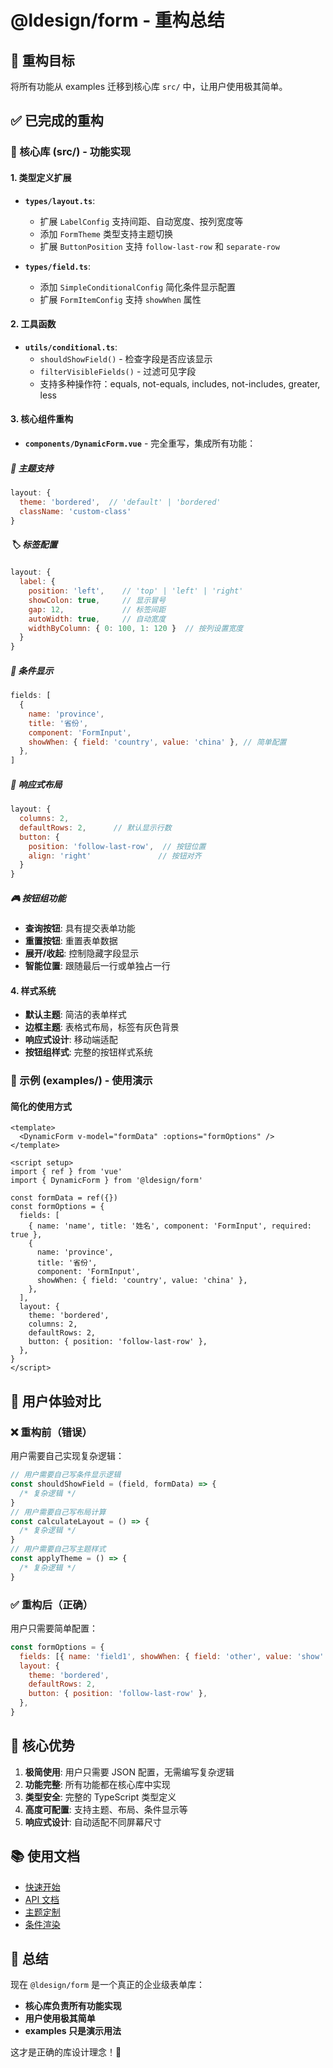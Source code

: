 # @ldesign/form - 重构总结

## 🎯 重构目标

将所有功能从 examples 迁移到核心库 `src/` 中，让用户使用极其简单。

## ✅ 已完成的重构

### 📁 核心库 (src/) - 功能实现

#### 1. 类型定义扩展

- **`types/layout.ts`**:

  - 扩展 `LabelConfig` 支持间距、自动宽度、按列宽度等
  - 添加 `FormTheme` 类型支持主题切换
  - 扩展 `ButtonPosition` 支持 `follow-last-row` 和 `separate-row`

- **`types/field.ts`**:
  - 添加 `SimpleConditionalConfig` 简化条件显示配置
  - 扩展 `FormItemConfig` 支持 `showWhen` 属性

#### 2. 工具函数

- **`utils/conditional.ts`**:
  - `shouldShowField()` - 检查字段是否应该显示
  - `filterVisibleFields()` - 过滤可见字段
  - 支持多种操作符：equals, not-equals, includes, not-includes, greater, less

#### 3. 核心组件重构

- **`components/DynamicForm.vue`** - 完全重写，集成所有功能：

##### 🎨 主题支持

```javascript
layout: {
  theme: 'bordered',  // 'default' | 'bordered'
  className: 'custom-class'
}
```

##### 🏷️ 标签配置

```javascript
layout: {
  label: {
    position: 'left',    // 'top' | 'left' | 'right'
    showColon: true,     // 显示冒号
    gap: 12,             // 标签间距
    autoWidth: true,     // 自动宽度
    widthByColumn: { 0: 100, 1: 120 }  // 按列设置宽度
  }
}
```

##### 🔄 条件显示

```javascript
fields: [
  {
    name: 'province',
    title: '省份',
    component: 'FormInput',
    showWhen: { field: 'country', value: 'china' }, // 简单配置
  },
]
```

##### 📱 响应式布局

```javascript
layout: {
  columns: 2,
  defaultRows: 2,      // 默认显示行数
  button: {
    position: 'follow-last-row',  // 按钮位置
    align: 'right'               // 按钮对齐
  }
}
```

##### 🎮 按钮组功能

- **查询按钮**: 具有提交表单功能
- **重置按钮**: 重置表单数据
- **展开/收起**: 控制隐藏字段显示
- **智能位置**: 跟随最后一行或单独占一行

#### 4. 样式系统

- **默认主题**: 简洁的表单样式
- **边框主题**: 表格式布局，标签有灰色背景
- **响应式设计**: 移动端适配
- **按钮组样式**: 完整的按钮样式系统

### 📁 示例 (examples/) - 使用演示

#### 简化的使用方式

```vue
<template>
  <DynamicForm v-model="formData" :options="formOptions" />
</template>

<script setup>
import { ref } from 'vue'
import { DynamicForm } from '@ldesign/form'

const formData = ref({})
const formOptions = {
  fields: [
    { name: 'name', title: '姓名', component: 'FormInput', required: true },
    {
      name: 'province',
      title: '省份',
      component: 'FormInput',
      showWhen: { field: 'country', value: 'china' },
    },
  ],
  layout: {
    theme: 'bordered',
    columns: 2,
    defaultRows: 2,
    button: { position: 'follow-last-row' },
  },
}
</script>
```

## 🎯 用户体验对比

### ❌ 重构前（错误）

用户需要自己实现复杂逻辑：

```javascript
// 用户需要自己写条件显示逻辑
const shouldShowField = (field, formData) => {
  /* 复杂逻辑 */
}
// 用户需要自己写布局计算
const calculateLayout = () => {
  /* 复杂逻辑 */
}
// 用户需要自己写主题样式
const applyTheme = () => {
  /* 复杂逻辑 */
}
```

### ✅ 重构后（正确）

用户只需要简单配置：

```javascript
const formOptions = {
  fields: [{ name: 'field1', showWhen: { field: 'other', value: 'show' } }],
  layout: {
    theme: 'bordered',
    defaultRows: 2,
    button: { position: 'follow-last-row' },
  },
}
```

## 🚀 核心优势

1. **极简使用**: 用户只需要 JSON 配置，无需编写复杂逻辑
2. **功能完整**: 所有功能都在核心库中实现
3. **类型安全**: 完整的 TypeScript 类型定义
4. **高度可配置**: 支持主题、布局、条件显示等
5. **响应式设计**: 自动适配不同屏幕尺寸

## 📚 使用文档

- [快速开始](./examples/simple-usage/README.md)
- [API 文档](./docs/api.md)
- [主题定制](./docs/themes.md)
- [条件渲染](./docs/conditional.md)

## 🎉 总结

现在 `@ldesign/form` 是一个真正的企业级表单库：

- **核心库负责所有功能实现**
- **用户使用极其简单**
- **examples 只是演示用法**

这才是正确的库设计理念！🎯
